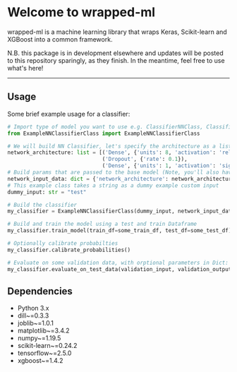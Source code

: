 # Welcome to wrapped-ml

wrapped-ml is a machine learning library that wraps Keras, 
Scikit-learn and XGBoost into a common framework.

N.B. this package is in development elsewhere and updates 
will be posted to this repository sparingly, as they finish.
In the meantime, feel free to use what's here!
<hr/>

## Usage

Some brief example usage for a classifier:

```python
# Import type of model you want to use e.g. ClassifierNNClass, ClassifierSklearnClass or custom (as here).
from ExampleNNClassifierClass import ExampleNNClassifierClass

# We will build NN Classifier, let's specify the architecture as a list of layer names and their params
network_architecture: list = [('Dense', {'units': 8, 'activation': 'relu'}),
                              ('Dropout', {'rate': 0.1}),
                              ('Dense', {'units': 1, 'activation': 'sigmoid'})]
# Build params that are passed to the base model (Note, you'll also have to specify input shape)
network_input_data: dict = {'network_architecture': network_architecture}
# This example class takes a string as a dummy example custom input
dummy_input: str = "test"

# Build the classifier
my_classifier = ExampleNNClassifierClass(dummy_input, network_input_data)

# Build and train the model using a test and train Dataframe
my_classifier.train_model(train_df=some_train_df, test_df=some_test_df)

# Optionally calibrate probabilties
my_classifier.calibrate_probabilities()

# Evaluate on some validation data, with orptional parameters in Dict: testing_func_args
my_classifier.evaluate_on_test_data(validation_input, validation_output, testing_args=testing_func_args)

```

## Dependencies

- Python 3.x
- dill~=0.3.3
- joblib~=1.0.1
- matplotlib~=3.4.2
- numpy~=1.19.5
- scikit-learn~=0.24.2
- tensorflow~=2.5.0
- xgboost~=1.4.2